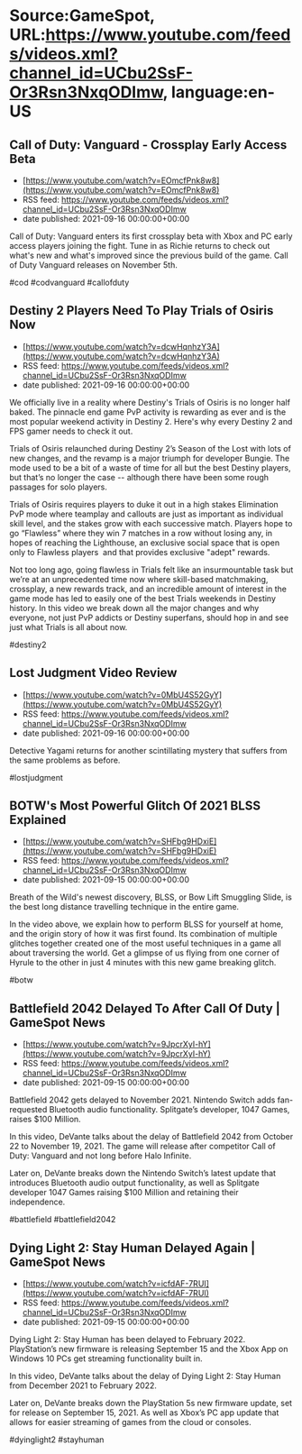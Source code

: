 # Source:GameSpot, URL:https://www.youtube.com/feeds/videos.xml?channel_id=UCbu2SsF-Or3Rsn3NxqODImw, language:en-US

## Call of Duty: Vanguard - Crossplay Early Access Beta
 - [https://www.youtube.com/watch?v=EOmcfPnk8w8](https://www.youtube.com/watch?v=EOmcfPnk8w8)
 - RSS feed: https://www.youtube.com/feeds/videos.xml?channel_id=UCbu2SsF-Or3Rsn3NxqODImw
 - date published: 2021-09-16 00:00:00+00:00

Call of Duty: Vanguard enters its first crossplay beta with Xbox and PC early access players joining the fight. Tune in as Richie returns to check out what's new and what's improved since the previous build of the game. Call of Duty Vanguard releases on November 5th.

#cod #codvanguard #callofduty

## Destiny 2 Players Need To Play Trials of Osiris Now
 - [https://www.youtube.com/watch?v=dcwHqnhzY3A](https://www.youtube.com/watch?v=dcwHqnhzY3A)
 - RSS feed: https://www.youtube.com/feeds/videos.xml?channel_id=UCbu2SsF-Or3Rsn3NxqODImw
 - date published: 2021-09-16 00:00:00+00:00

We officially live in a reality where Destiny's Trials of Osiris is no longer half baked. The pinnacle end game PvP activity is rewarding as ever and is the most popular weekend activity in Destiny 2. Here's why every Destiny 2 and FPS gamer needs to check it out. 

Trials of Osiris relaunched during Destiny 2’s Season of the Lost with lots of new changes, and the revamp is a major triumph for developer Bungie. The mode used to be a bit of a waste of time for all but the best Destiny players, but that’s no longer the case -- although there have been some rough passages for solo players. 

Trials of Osiris requires players to duke it out in a high stakes Elimination PvP mode where teamplay and callouts are just as important as individual skill level, and the stakes grow with each successive match. Players hope to go “Flawless” where they win 7 matches in a row without losing any, in hopes of reaching the Lighthouse, an exclusive social space that is open only to Flawless players  and that provides exclusive "adept" rewards. 

Not too long ago, going flawless in Trials felt like an insurmountable task but we’re at an unprecedented time now where skill-based matchmaking, crossplay, a new rewards track, and an incredible amount of interest in the game mode has led to easily one of the best Trials weekends in Destiny history. In this video we break down all the major changes and why everyone, not just PvP addicts or Destiny superfans, should hop in and see just what Trials is all about now.

#destiny2

## Lost Judgment Video Review
 - [https://www.youtube.com/watch?v=0MbU4S52GyY](https://www.youtube.com/watch?v=0MbU4S52GyY)
 - RSS feed: https://www.youtube.com/feeds/videos.xml?channel_id=UCbu2SsF-Or3Rsn3NxqODImw
 - date published: 2021-09-16 00:00:00+00:00

Detective Yagami returns for another scintillating mystery that suffers from the same problems as before.

#lostjudgment

## BOTW's Most Powerful Glitch Of 2021 BLSS Explained
 - [https://www.youtube.com/watch?v=SHFbg9HDxiE](https://www.youtube.com/watch?v=SHFbg9HDxiE)
 - RSS feed: https://www.youtube.com/feeds/videos.xml?channel_id=UCbu2SsF-Or3Rsn3NxqODImw
 - date published: 2021-09-15 00:00:00+00:00

Breath of the Wild's newest discovery, BLSS, or Bow Lift Smuggling Slide, is the best long distance travelling technique in the entire game.

In the video above, we explain how to perform BLSS for yourself at home, and the origin story of how it was first found. Its combination of multiple glitches together created one of the most useful techniques in a game all about traversing the world. Get a glimpse of us flying from one corner of Hyrule to the other in just 4 minutes with this new game breaking glitch.

#botw

## Battlefield 2042 Delayed To After Call Of Duty | GameSpot News
 - [https://www.youtube.com/watch?v=9JpcrXyI-hY](https://www.youtube.com/watch?v=9JpcrXyI-hY)
 - RSS feed: https://www.youtube.com/feeds/videos.xml?channel_id=UCbu2SsF-Or3Rsn3NxqODImw
 - date published: 2021-09-15 00:00:00+00:00

Battlefield 2042 gets delayed to November 2021. Nintendo Switch adds fan-requested Bluetooth audio functionality. Splitgate’s developer, 1047 Games, raises $100 Million. 

In this video, DeVante talks about the delay of Battlefield 2042 from October 22 to November 19, 2021. The game will release after competitor Call of Duty: Vanguard and not long before Halo Infinite. 

Later on, DeVante breaks down the Nintendo Switch’s latest update that introduces Bluetooth audio output functionality, as well as Splitgate developer 1047 Games raising $100 Million and retaining their independence.

#battlefield #battlefield2042

## Dying Light 2: Stay Human Delayed Again | GameSpot News
 - [https://www.youtube.com/watch?v=icfdAF-7RUI](https://www.youtube.com/watch?v=icfdAF-7RUI)
 - RSS feed: https://www.youtube.com/feeds/videos.xml?channel_id=UCbu2SsF-Or3Rsn3NxqODImw
 - date published: 2021-09-15 00:00:00+00:00

Dying Light 2: Stay Human has been delayed to February 2022. PlayStation’s new firmware is releasing September 15 and the Xbox App on Windows 10 PCs get streaming functionality built in. 

In this video, DeVante talks about the delay of Dying Light 2: Stay Human from December 2021 to February 2022. 

Later on, DeVante breaks down the PlayStation 5s new firmware update, set for release on September 15, 2021. As well as Xbox’s PC app update that allows for easier streaming of games from the cloud or consoles.

#dyinglight2 #stayhuman

